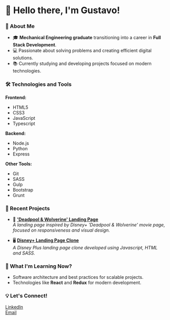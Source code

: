 # 👋 Hello there, I'm Gustavo!

### 🚀 About Me
- 🎓 **Mechanical Engineering graduate** transitioning into a career in **Full Stack Development**.
- 💻 Passionate about solving problems and creating efficient digital solutions.
- 📚 Currently studying and developing projects focused on modern technologies.

### 🛠️ Technologies and Tools
**Frontend:**  
- HTML5  
- CSS3  
- JavaScript  
- Typescript

**Backend:**  
- Node.js
- Python
- Express

**Other Tools:**  
- Git  
- SASS
- Gulp
- Bootstrap
- Grunt

### 📂 Recent Projects
- 🎥 [**'Deadpool & Wolverine' Landing Page**](https://github.com/GustavoKasaki/landing-page-disney)  
  _A landing page inspired by Disney+ 'Deadpool & Wolverine' movie page, focused on responsiveness and visual design._  

- 🖥️ [**Disney+ Landing Page Clone**](https://github.com/GustavoKasaki/clone_disneyplus)  
  _A Disney Plus landing page clone developed using Javascript, HTML and SASS._  

### 🌱 What I'm Learning Now?
- Software architecture and best practices for scalable projects.  
- Technologies like **React** and **Redux** for modern development.  

### 💡 Let's Connect!
[LinkedIn](https://www.linkedin.com/in/gustavokasaki)  
[Email](mailto:gmkasaki@gmail.com)
